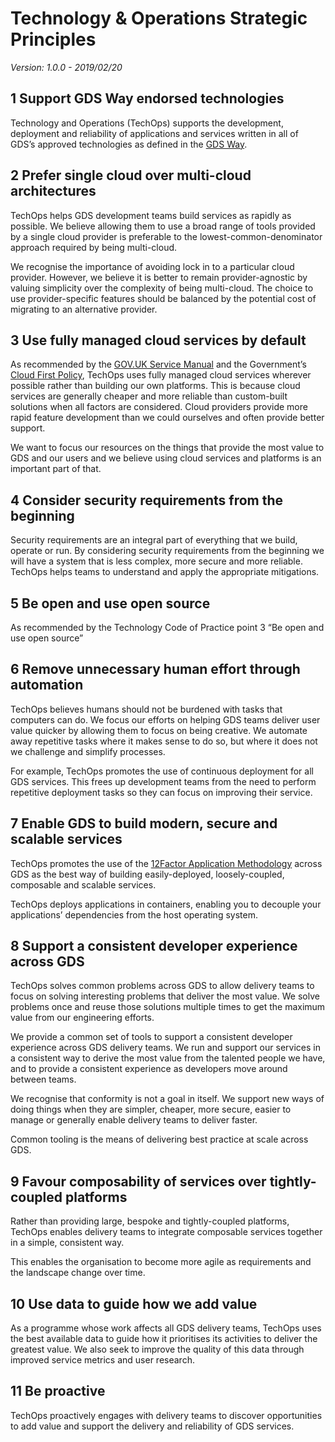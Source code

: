 # Technology & Operations Strategic Principles
_Version: 1.0.0 - 2019/02/20_
## 1 Support GDS Way endorsed technologies
Technology and Operations (TechOps) supports the development, deployment and reliability of applications and services written in all of GDS’s approved technologies as defined in the [GDS Way](https://gds-way.cloudapps.digital/).

## 2 Prefer single cloud over multi-cloud architectures
TechOps helps GDS development teams build services as rapidly as possible. We believe allowing them to use a broad range of tools provided by a single cloud provider is preferable to the lowest-common-denominator approach required by being multi-cloud.

We recognise the importance of avoiding lock in to a particular cloud provider. However, we believe it is better to remain provider-agnostic by valuing simplicity over the complexity of being multi-cloud. The choice to use provider-specific features should be balanced by the potential cost of migrating to an alternative provider.

## 3 Use fully managed cloud services by default
As recommended by the [GOV.UK Service Manual](https://www.gov.uk/service-manual/technology/deciding-how-to-host-your-service) and the Government’s [Cloud First Policy](https://www.gov.uk/guidance/government-cloud-first-policy), TechOps uses fully managed cloud services wherever possible rather than building our own platforms. This is because cloud services are generally cheaper and more reliable than custom-built solutions when all factors are considered. Cloud providers provide more rapid feature development than we could ourselves and often provide better support.

We want to focus our resources on the things that provide the most value to GDS and our users and we believe using cloud services and platforms is an important part of that.

## 4 Consider security requirements from the beginning
Security requirements are an integral part of everything that we build, operate or run. By considering security requirements from the beginning we will have a system that is less complex, more secure and more reliable. TechOps helps teams to understand and apply the appropriate mitigations.

## 5 Be open and use open source
As recommended by the Technology Code of Practice point 3 “Be open and use open source”

## 6 Remove unnecessary human effort through automation
TechOps believes humans should not be burdened with tasks that computers can do. We focus our efforts on helping GDS teams deliver user value quicker by allowing them to focus on being creative. We automate away repetitive tasks where it makes sense to do so, but where it does not we challenge and simplify processes.

For example, TechOps promotes the use of continuous deployment for all GDS services. This frees up development teams from the need to perform repetitive deployment tasks so they can focus on improving their service.

## 7 Enable GDS to build modern, secure and scalable services
TechOps promotes the use of the [12Factor Application Methodology](https://12factor.net) across GDS as the best way of building easily-deployed, loosely-coupled, composable and scalable services.

TechOps deploys applications in containers, enabling you to decouple your applications’ dependencies from the host operating system.

## 8 Support a consistent developer experience across GDS
TechOps solves common problems across GDS to allow delivery teams to focus on solving interesting problems that deliver the most value. We solve problems once and reuse those solutions multiple times to get the maximum value from our engineering efforts.

We provide a common set of tools to support a consistent developer experience across GDS delivery teams. We run and support our services in a consistent way to derive the most value from the talented people we have, and to provide a consistent experience as developers move around between teams.

We recognise that conformity is not a goal in itself. We support new ways of doing things when they are simpler, cheaper, more secure, easier to manage or generally enable delivery teams to deliver faster.

Common tooling is the means of delivering best practice at scale across GDS.

## 9 Favour composability of services over tightly-coupled platforms
Rather than providing large, bespoke and tightly-coupled platforms, TechOps enables delivery teams to integrate composable services together in a simple, consistent way.

This enables the organisation to become more agile as requirements and the landscape change over time.

## 10 Use data to guide how we add value
As a programme whose work affects all GDS delivery teams, TechOps uses the best available data to guide how it prioritises its activities to deliver the greatest value. We also seek to improve the quality of this data through improved service metrics and user research.

## 11 Be proactive
TechOps proactively engages with delivery teams to discover opportunities to add value and support the delivery and reliability of GDS services.
